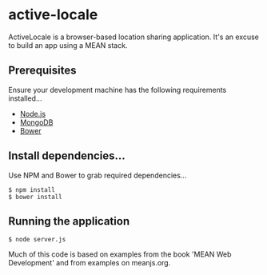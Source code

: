 # active-locale
ActiveLocale is a browser-based location sharing application. It's an excuse to build an app using a MEAN stack.

## Prerequisites
Ensure your development machine has the following requirements installed...
* [Node.js](http://www.nodejs.org)
* [MongoDB](http://www.mongodb.org)
* [Bower](http://bower.io/) 

## Install dependencies...
Use NPM and Bower to grab required dependencies...

	$ npm install
	$ bower install

## Running the application

	$ node server.js

Much of this code is based on examples from the book 'MEAN Web Development' and from examples on meanjs.org.